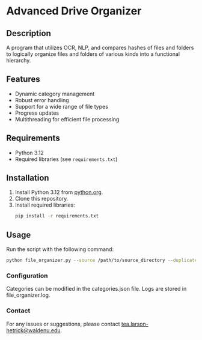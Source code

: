 # Advanced Drive Organizer

## Description
A program that utilizes OCR, NLP, and compares hashes of files and folders to logically organize files and folders of various kinds into a functional hierarchy.

## Features
- Dynamic category management
- Robust error handling
- Support for a wide range of file types
- Progress updates
- Multithreading for efficient file processing

## Requirements
- Python 3.12
- Required libraries (see `requirements.txt`)

## Installation
1. Install Python 3.12 from [python.org](https://www.python.org/).
2. Clone this repository.
3. Install required libraries:
   ```bash
   pip install -r requirements.txt

## Usage
Run the script with the following command:

```bash
python file_organizer.py --source /path/to/source_directory --duplicates /path/to/duplicates_directory
```

### Configuration
Categories can be modified in the categories.json file.
Logs are stored in file_organizer.log.

### Contact
For any issues or suggestions, please contact [tea.larson-hetrick@waldenu.edu](mailto:tea.larson-hetrick@waldenu.edu).

